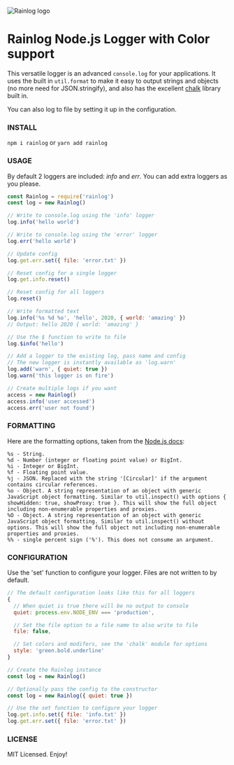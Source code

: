 ![Rainlog logo](https://s3.amazonaws.com/7ino/1539491283_rainlog-logo.png)

# Rainlog Node.js Logger with Color support

This versatile logger is an advanced ```console.log``` for your applications. It uses the built in ```util.format``` to make it easy to output strings and objects (no more need for JSON.stringify), and also has the excellent [chalk](https://github.com/chalk/chalk) library built in.

You can also log to file by setting it up in the configuration.

### INSTALL
```npm i rainlog``` or ```yarn add rainlog```

### USAGE
By default 2 loggers are included: *info* and *err*. You can add extra loggers as you please.
```javascript
const Rainlog = require('rainlog')
const log = new Rainlog()

// Write to console.log using the 'info' logger
log.info('hello world')

// Write to console.log using the 'error' logger
log.err('hello world')

// Update config
log.get.err.set({ file: 'error.txt' })

// Reset config for a single logger
log.get.info.reset()

// Reset config for all loggers
log.reset()

// Write formatted text
log.info('%s %d %o', 'hello', 2020, { world: 'amazing' })
// Output: hello 2020 { world: 'amazing' }

// Use the $ function to write to file
log.$info('hello')

// Add a logger to the existing log, pass name and config
// The new logger is instantly available as 'log.warn'
log.add('warn', { quiet: true })
log.warn('this logger is on fire')

// Create multiple logs if you want
access = new Rainlog()
access.info('user accessed')
access.err('user not found')
```

### FORMATTING
Here are the formatting options, taken from the [Node.js docs](https://nodejs.org/api/util.html#util_util_format_format_args):
```
%s - String.
%d - Number (integer or floating point value) or BigInt.
%i - Integer or BigInt.
%f - Floating point value.
%j - JSON. Replaced with the string '[Circular]' if the argument contains circular references.
%o - Object. A string representation of an object with generic JavaScript object formatting. Similar to util.inspect() with options { showHidden: true, showProxy: true }. This will show the full object including non-enumerable properties and proxies.
%O - Object. A string representation of an object with generic JavaScript object formatting. Similar to util.inspect() without options. This will show the full object not including non-enumerable properties and proxies.
%% - single percent sign ('%'). This does not consume an argument.
```

### CONFIGURATION
Use the 'set' function to configure your logger. Files are not written to by default.
```javascript
// The default configuration looks like this for all loggers
{
  // When quiet is true there will be no output to console
  quiet: process.env.NODE_ENV === 'production',

  // Set the file option to a file name to also write to file
  file: false,

  // Set colors and modifers, see the 'chalk' module for options
  style: 'green.bold.underline'
}

// Create the Rainlog instance
const log = new Rainlog()

// Optionally pass the config to the constructor
const log = new Rainlog({ quiet: true })

// Use the set function to configure your logger
log.get.info.set({ file: 'info.txt' })
log.get.err.set({ file: 'error.txt' })
```

### LICENSE
MIT Licensed. Enjoy!
